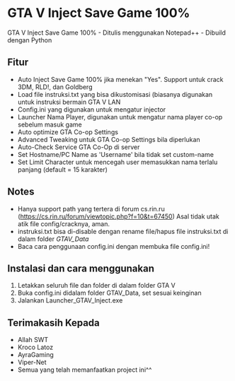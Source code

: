 # GTA V Inject Save Game 100%

GTA V Inject Save Game 100% - Ditulis menggunakan Notepad++ - Dibuild dengan Python

## Fitur

- Auto Inject Save Game 100% jika menekan "Yes". Support untuk crack 3DM, RLD!, dan Goldberg
- Load file instruksi.txt yang bisa dikustomisasi (biasanya digunakan untuk instruksi bermain GTA V LAN
- Config.ini yang digunakan untuk mengatur injector
- Launcher Nama Player, digunakan untuk mengatur nama player co-op sebelum masuk game
- Auto optimize GTA Co-op Settings
- Advanced Tweaking untuk GTA Co-op Settings bila diperlukan
- Auto-Check Service GTA Co-Op di server
- Set Hostname/PC Name as 'Username' bila tidak set custom-name
- Set Limit Character untuk mencegah user memasukkan nama terlalu panjang (default = 15 karakter)


## Notes
- Hanya support path yang tertera di forum cs.rin.ru (https://cs.rin.ru/forum/viewtopic.php?f=10&t=67450)
Asal tidak utak atik file config/cracknya, aman.
- instruksi.txt bisa di-disable dengan rename file/hapus file instruksi.txt di dalam folder _GTAV_Data_
-  Baca cara penggunaan config.ini dengan membuka file config.ini!

## Instalasi dan cara menggunakan

1. Letakkan seluruh file dan folder di dalam folder GTA V
2. Buka config.ini didalam folder GTAV_Data, set sesuai keinginan 
3. Jalankan Launcher_GTAV_Inject.exe

## Terimakasih Kepada

- Allah SWT
- Kroco Latoz
- AyraGaming
- Viper-Net
- Semua yang telah memanfaatkan project ini^^

